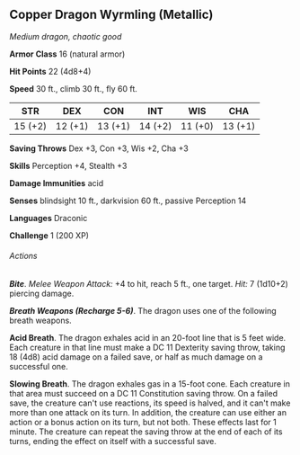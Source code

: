 ## Copper Dragon Wyrmling (Metallic)

*Medium dragon, chaotic good*

**Armor Class** 16 (natural armor)

**Hit Points** 22 (4d8+4)

**Speed** 30 ft., climb 30 ft., fly 60 ft.

| STR     | DEX     | CON     | INT     | WIS     | CHA     |
|---------|---------|---------|---------|---------|---------|
| 15 (+2) | 12 (+1) | 13 (+1) | 14 (+2) | 11 (+0) | 13 (+1) |

**Saving Throws** Dex +3, Con +3, Wis +2, Cha +3

**Skills** Perception +4, Stealth +3

**Damage Immunities** acid

**Senses** blindsight 10 ft., darkvision 60 ft., passive Perception 14

**Languages** Draconic

**Challenge** 1 (200 XP)

###### Actions

***Bite***. *Melee Weapon Attack:* +4 to hit, reach 5 ft., one target. *Hit:* 7 (1d10+2) piercing damage.

***Breath Weapons (Recharge 5-6)***. The dragon uses one of the following breath weapons.

**Acid Breath**. The dragon exhales acid in an 20-foot line that is 5 feet wide. Each creature in that line must make a DC 11 Dexterity saving throw, taking 18 (4d8) acid damage on a failed save, or half as much damage on a successful one.

**Slowing Breath**. The dragon exhales gas in a 15-foot cone. Each creature in that area must succeed on a DC 11 Constitution saving throw. On a failed save, the creature can't use reactions, its speed is halved, and it can't make more than one attack on its turn. In addition, the creature can use either an action or a bonus action on its turn, but not both. These effects last for 1 minute. The creature can repeat the saving throw at the end of each of its turns, ending the effect on itself with a successful save.
